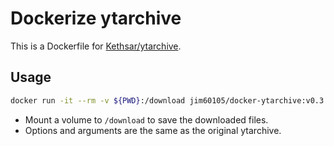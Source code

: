 # Dockerize ytarchive

This is a Dockerfile for [Kethsar/ytarchive](https://github.com/Kethsar/ytarchive).

## Usage

```bash
docker run -it --rm -v ${PWD}:/download jim60105/docker-ytarchive:v0.3.2 [OPTIONS] [url] [quality]
```

- Mount a volume to `/download` to save the downloaded files.
- Options and arguments are the same as the original ytarchive.
